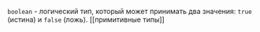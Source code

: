 `boolean` - логический тип, который может принимать два значения: `true` (истина) и `false` (ложь).
[[примитивные типы]]

